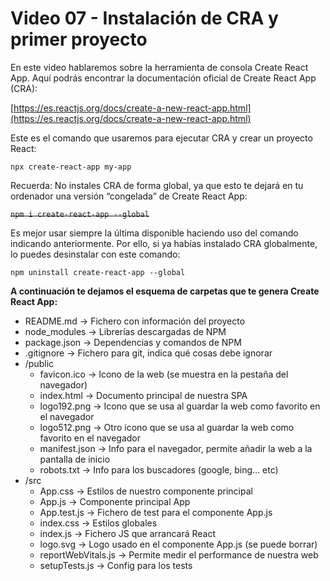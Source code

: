# Video 07 - Instalación de CRA y primer proyecto

En este video hablaremos sobre la herramienta de consola Create React App. Aquí podrás encontrar la documentación oficial de Create React App (CRA):

[https://es.reactjs.org/docs/create-a-new-react-app.html](https://es.reactjs.org/docs/create-a-new-react-app.html)

Este es el comando que usaremos para ejecutar CRA y crear un proyecto React:

`npx create-react-app my-app`

Recuerda: No instales CRA de forma global, ya que esto te dejará en tu ordenador una versión “congelada” de Create React App:

~~`npm i create-react-app --global`~~

Es mejor usar siempre la última disponible haciendo uso del comando indicando anteriormente. Por ello, si ya habías instalado CRA globalmente, lo puedes desinstalar con este comando:

`npm uninstall create-react-app --global`

**A continuación te dejamos el esquema de carpetas que te genera Create React App:**

- README.md → Fichero con información del proyecto
- node_modules → Librerías descargadas de NPM
- package.json → Dependencias y comandos de NPM
- .gitignore → Fichero para git, indica qué cosas debe ignorar
- /public
    - favicon.ico → Icono de la web (se muestra en la pestaña del navegador)
    - index.html → Documento principal de nuestra SPA
    - logo192.png → Icono que se usa al guardar la web como favorito en el navegador
    - logo512.png → Otro icono que se usa al guardar la web como favorito en el navegador
    - manifest.json → Info para el navegador, permite añadir la web a la pantalla de inicio
    - robots.txt → Info para los buscadores (google, bing… etc)
- /src
    - App.css → Estilos de nuestro componente principal
    - App.js → Componente principal App
    - App.test.js → Fichero de test para el componente App.js
    - index.css → Estilos globales
    - index.js → Fichero JS que arrancará React
    - logo.svg → Logo usado en el componente App.js (se puede borrar)
    - reportWebVitals.js → Permite medir el performance de nuestra web
    - setupTests.js → Config para los tests
